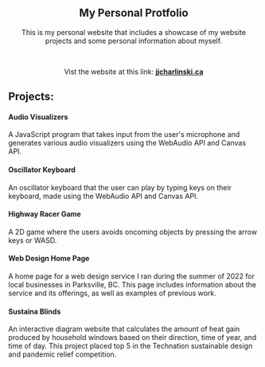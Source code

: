 <h2 align="center">My Personal Protfolio</h2>

<p align="center">This is my personal website that includes a showcase of my website projects and some personal information about myself.</p>
<br/>
<p align="center"> Vist the website at this link: <b><a href="https://jjcharlinski.ca">jjcharlinski.ca</a></b>
<h2>Projects:</h2>

<h4>Audio Visualizers</h4>
A JavaScript program that takes input from the user's microphone and generates various audio visualizers using the WebAudio API and Canvas API.
<br/>

<h4>Oscillator Keyboard</h4>
An oscillator keyboard that the user can play by typing keys on their keyboard, made using the WebAudio API and Canvas API.
<br/>

<h4>Highway Racer Game</h4>
A 2D game where the users avoids oncoming objects by pressing the arrow keys or WASD.
<br/>

<h4>Web Design Home Page</h4>
A home page for a web design service I ran during the summer of 2022 for local businesses in Parksville, BC. This page includes information about the service and its offerings, as well as examples of previous work.
<br/>

<h4>Sustaina Blinds</h4>

An interactive diagram website that calculates the amount of heat gain produced by household windows based on their direction, time of year, and time of day. This project placed top 5 in the Technation sustainable design and pandemic relief competition.
